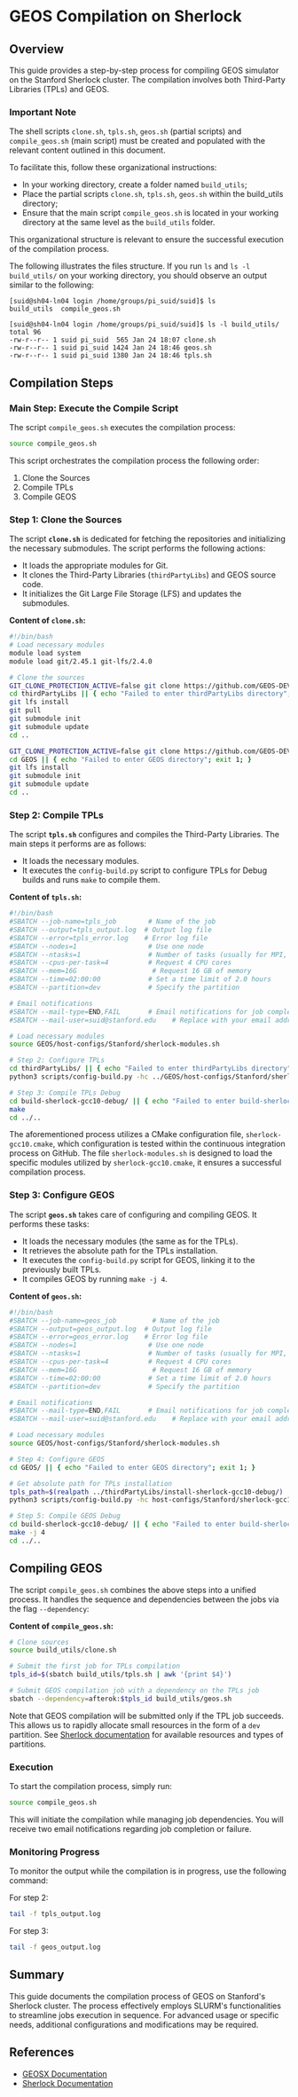 # GEOS Compilation on Sherlock

## Overview
This guide provides a step-by-step process for compiling GEOS simulator on the Stanford Sherlock cluster. The compilation involves both Third-Party Libraries (TPLs) and GEOS. 

### Important Note

The shell scripts `clone.sh`, `tpls.sh`, `geos.sh` (partial scripts) and `compile_geos.sh` (main script) must be created and populated with the relevant content outlined in this document.

To facilitate this, follow these organizational instructions:

* In your working directory, create a folder named `build_utils`;
* Place the partial scripts  `clone.sh`, `tpls.sh`, `geos.sh` within the build_utils directory;
* Ensure that the main script `compile_geos.sh` is located in your working directory at the same level as the `build_utils` folder.

This organizational structure is relevant to ensure the successful execution of the compilation process. 

The following illustrates the files structure. If you run `ls` and `ls -l build_utils/` on your working directory, you should observe an output similar to the following:

```
[suid@sh04-ln04 login /home/groups/pi_suid/suid]$ ls
build_utils  compile_geos.sh

[suid@sh04-ln04 login /home/groups/pi_suid/suid]$ ls -l build_utils/
total 96
-rw-r--r-- 1 suid pi_suid  565 Jan 24 18:07 clone.sh
-rw-r--r-- 1 suid pi_suid 1424 Jan 24 18:46 geos.sh
-rw-r--r-- 1 suid pi_suid 1380 Jan 24 18:46 tpls.sh
```

## Compilation Steps

### Main Step: Execute the Compile Script
The script `compile_geos.sh` executes the compilation process:

```bash
source compile_geos.sh
```

This script orchestrates the compilation process the following order:

1. Clone the Sources
2. Compile TPLs
3. Compile GEOS

### Step 1: Clone the Sources
The script **`clone.sh`** is dedicated for fetching the repositories and initializing the necessary submodules. The script performs the following actions:

- It loads the appropriate modules for Git.
- It clones the Third-Party Libraries (`thirdPartyLibs`) and GEOS source code.
- It initializes the Git Large File Storage (LFS) and updates the submodules.

**Content of `clone.sh`:**

```bash
#!/bin/bash
# Load necessary modules
module load system
module load git/2.45.1 git-lfs/2.4.0

# Clone the sources
GIT_CLONE_PROTECTION_ACTIVE=false git clone https://github.com/GEOS-DEV/thirdPartyLibs.git
cd thirdPartyLibs || { echo "Failed to enter thirdPartyLibs directory"; exit 1; }
git lfs install
git pull
git submodule init
git submodule update
cd ..

GIT_CLONE_PROTECTION_ACTIVE=false git clone https://github.com/GEOS-DEV/GEOS.git
cd GEOS || { echo "Failed to enter GEOS directory"; exit 1; }
git lfs install
git submodule init
git submodule update
cd ..
```

### Step 2: Compile TPLs
The script **`tpls.sh`** configures and compiles the Third-Party Libraries. The main steps it performs are as follows:

- It loads the necessary modules.
- It executes the `config-build.py` script to configure TPLs for Debug builds and runs `make` to compile them.

**Content of `tpls.sh`:**

```bash
#!/bin/bash
#SBATCH --job-name=tpls_job        # Name of the job
#SBATCH --output=tpls_output.log  # Output log file 
#SBATCH --error=tpls_error.log    # Error log file 
#SBATCH --nodes=1                  # Use one node
#SBATCH --ntasks=1                 # Number of tasks (usually for MPI, set to 1 for non-MPI)
#SBATCH --cpus-per-task=4          # Request 4 CPU cores
#SBATCH --mem=16G                   # Request 16 GB of memory
#SBATCH --time=02:00:00            # Set a time limit of 2.0 hours
#SBATCH --partition=dev            # Specify the partition

# Email notifications
#SBATCH --mail-type=END,FAIL       # Email notifications for job completion and failure
#SBATCH --mail-user=suid@stanford.edu    # Replace with your email address

# Load necessary modules
source GEOS/host-configs/Stanford/sherlock-modules.sh

# Step 2: Configure TPLs
cd thirdPartyLibs/ || { echo "Failed to enter thirdPartyLibs directory"; exit 1; }
python3 scripts/config-build.py -hc ../GEOS/host-configs/Stanford/sherlock-gcc10.cmake -bt Debug -DNUM_PROC=4

# Step 3: Compile TPLs Debug
cd build-sherlock-gcc10-debug/ || { echo "Failed to enter build-sherlock-gcc10-debug directory"; exit 1; }
make
cd ../..
```

The aforementioned process utilizes a CMake configuration file, `sherlock-gcc10.cmake`, which configuration is tested within the continuous integration process on GitHub. The file `sherlock-modules.sh` is designed to load the specific modules utilized by `sherlock-gcc10.cmake`, it ensures a successful compilation process.


### Step 3: Configure GEOS
The script **`geos.sh`** takes care of configuring and compiling GEOS. It performs these tasks:

- It loads the necessary modules (the same as for the TPLs).
- It retrieves the absolute path for the TPLs installation.
- It executes the `config-build.py` script for GEOS, linking it to the previously built TPLs.
- It compiles GEOS by running `make -j 4`.

**Content of `geos.sh`:**

```bash
#!/bin/bash
#SBATCH --job-name=geos_job         # Name of the job
#SBATCH --output=geos_output.log  # Output log file 
#SBATCH --error=geos_error.log    # Error log file 
#SBATCH --nodes=1                  # Use one node
#SBATCH --ntasks=1                 # Number of tasks (usually for MPI, set to 1 for non-MPI)
#SBATCH --cpus-per-task=4          # Request 4 CPU cores
#SBATCH --mem=16G                   # Request 16 GB of memory
#SBATCH --time=02:00:00            # Set a time limit of 2.0 hours
#SBATCH --partition=dev            # Specify the partition

# Email notifications
#SBATCH --mail-type=END,FAIL       # Email notifications for job completion and failure
#SBATCH --mail-user=suid@stanford.edu    # Replace with your email address

# Load necessary modules
source GEOS/host-configs/Stanford/sherlock-modules.sh

# Step 4: Configure GEOS
cd GEOS/ || { echo "Failed to enter GEOS directory"; exit 1; }

# Get absolute path for TPLs installation
tpls_path=$(realpath ../thirdPartyLibs/install-sherlock-gcc10-debug/)
python3 scripts/config-build.py -hc host-configs/Stanford/sherlock-gcc10.cmake -bt Debug -D GEOS_TPL_DIR="$tpls_path"

# Step 5: Compile GEOS Debug
cd build-sherlock-gcc10-debug/ || { echo "Failed to enter build-sherlock-gcc10-debug directory"; exit 1; }
make -j 4
cd ../..
```

## Compiling GEOS

The script `compile_geos.sh` combines the above steps into a unified process. It handles the sequence and dependencies between the jobs via the flag `--dependency`:

**Content of `compile_geos.sh`:**

```bash
# Clone sources
source build_utils/clone.sh

# Submit the first job for TPLs compilation
tpls_id=$(sbatch build_utils/tpls.sh | awk '{print $4}')

# Submit GEOS compilation job with a dependency on the TPLs job
sbatch --dependency=afterok:$tpls_id build_utils/geos.sh
```

Note that GEOS compilation will be submitted only if the TPL job succeeds. This allows us to rapidly allocate small resources in the form of a `dev` partition. See [Sherlock documentation](https://www.sherlock.stanford.edu/docs/user-guide/running-jobs/?h=sh_part#available-resources) for available resources and types of partitions.

### Execution
To start the compilation process, simply run:

```bash
source compile_geos.sh
```

This will initiate the compilation while managing job dependencies. You will receive two email notifications regarding job completion or failure.

### Monitoring Progress
To monitor the output while the compilation is in progress, use the following command:

For step 2:

```bash
tail -f tpls_output.log
```

For step 3:

```bash
tail -f geos_output.log
```

## Summary
This guide documents the compilation process of GEOS on Stanford's Sherlock cluster. The process effectively employs SLURM's functionalities to streamline jobs execution in sequence. For advanced usage or specific needs, additional configurations and modifications may be required.

## References
- [GEOSX Documentation](https://geosx-geosx.readthedocs-hosted.com/en/latest/#)
- [Sherlock Documentation](https://www.sherlock.stanford.edu/docs/)